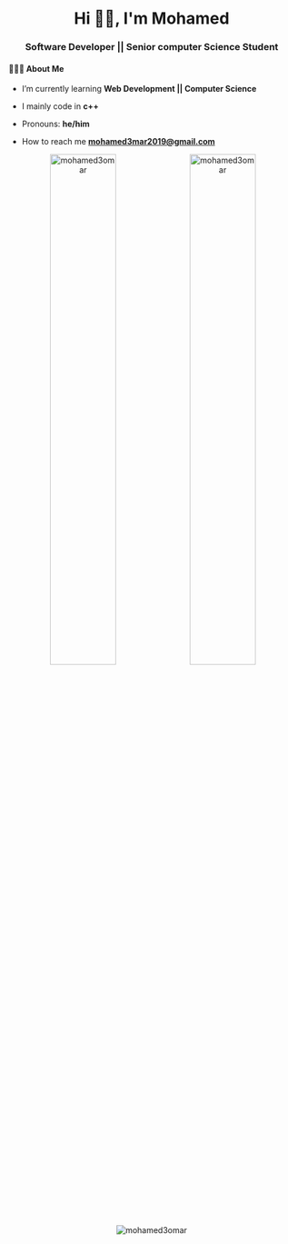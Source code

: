 <h1 align="center">Hi 👋🏽, I'm Mohamed</h1>
<h3 align="center">Software Developer || Senior computer Science Student</h3>


#### 👨🏻‍💻  About Me



-  I’m currently learning **Web Development || Computer Science**

-  I mainly code in **c++**
 
-  Pronouns: **he/him**  

-  How to reach me **mohamed3mar2019@gmail.com**





<p align="center">
  &nbsp;<img width="48%" src="https://github-readme-stats.vercel.app/api?username=mohamed3omar&show_icons=true&locale=en&theme=radical" alt="mohamed3omar" />
  <img width="48%" src="https://github-readme-streak-stats.herokuapp.com/?user=mohamed3omar&theme=radical" alt="mohamed3omar" />
</p>

<p align="center"><img src="https://github-readme-stats.vercel.app/api/top-langs?username=mohamed3omar&show_icons=true&locale=en&layout=compact&theme=radical" alt="mohamed3omar" /></p>





